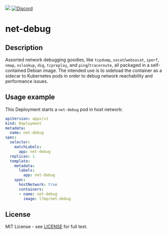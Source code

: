 <p align="left">
 <a href="https://hub.docker.com/repository/docker/l7mp/net-debug" alt="Docker pulls">
  <img src="https://img.shields.io/docker/pulls/l7mp/net-debug" /></a>
 <a href="https://discord.gg/DyPgEsbwzc" alt="Discord">
  <img alt="Discord" src="https://img.shields.io/discord/945255818494902282" /></a>
</p>

# net-debug

## Description

Assorted network debugging goodies, like `tcpdump`, `socat`/`websocat`, `iperf`, `nmap`, `nslookup`, `dig`, `tcpreplay`, and `ping`/`traceroute`, all packaged in a self-contained Debian image. The intended use is to sideload the container as a sidecar to Kubernetes pods in order to debug network reachability and performance issues.

## Usage example

This Deployment starts a `net-debug` pod in host network:
```yaml
apiVersion: apps/v1
kind: Deployment
metadata:
  name: net-debug
spec:
  selector:
    matchLabels:
      app: net-debug
  replicas: 1
  template:
    metadata:
      labels:
        app: net-debug
    spec:
      hostNetwork: true
      containers:
      - name: net-debug
        image: l7mp/net-debug
```

## License

MIT License - see [LICENSE](LICENSE) for full text.

